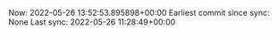 Now: 2022-05-26 13:52:53.895898+00:00 Earliest commit since sync: None Last sync: 2022-05-26 11:28:49+00:00
